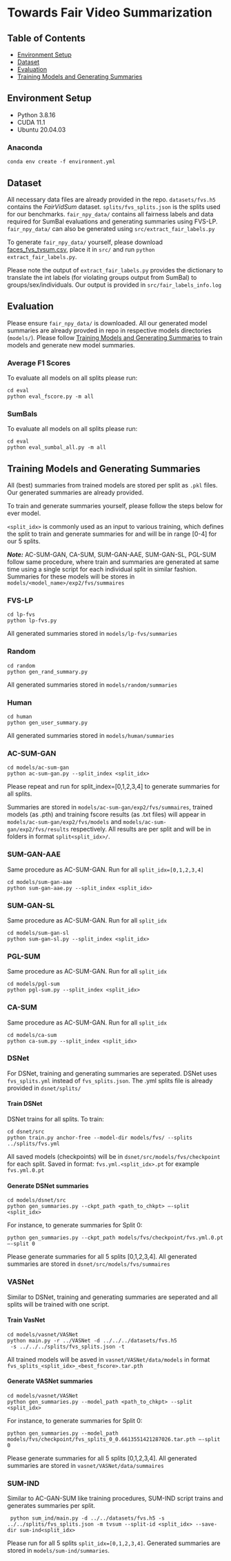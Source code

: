 # Towards Fair Video Summarization

## Table of Contents
- [Environment Setup](#environment-setup)
- [Dataset](#dataset)
- [Evaluation](#evaluation)
- [Training Models and Generating Summaries](#training-models-and-generating-summaries)

## Environment Setup

- Python 3.8.16
- CUDA 11.1
- Ubuntu 20.04.03

### Anaconda

``` conda env create -f environment.yml ```

## Dataset

All necessary data files are already provided in the repo. `datasets/fvs.h5` contains the *FairVidSum* dataset. `splits/fvs_splits.json` is the splits used for our benchmarks. `fair_npy_data/` contains all fairness labels and data required for SumBal evaluations and generating summaries using FVS-LP. `fair_npy_data/` can also be generated using `src/extract_fair_labels.py`

To generate `fair_npy_data/` yourself, please download [faces_fvs_tvsum.csv](https://www.dropbox.com/s/r93js11ifev964f/faces_fvs_tvsum.csv?dl=0), place it in `src/` and run ```python extract_fair_labels.py```. 

Please note the output of `extract_fair_labels.py` provides the dictionary to translate the int labels (for violating groups output from SumBal) to groups/sex/individuals. Our output is provided in `src/fair_labels_info.log`

## Evaluation

Please ensure `fair_npy_data/` is downloaded. All our generated model summaries are already provded in repo in respective models directories (`models/`). Please follow [Training Models and Generating Summaries](#training-models-and-generating-summaries) to train models and generate new model summaries.

### Average F1 Scores
To evaluate all models on all splits please run:
``` 
cd eval
python eval_fscore.py -m all
```

### SumBals
To evaluate all models on all splits please run:
``` 
cd eval
python eval_sumbal_all.py -m all
```

## Training Models and Generating Summaries
All (best) summaries from trained models are stored per split as `.pkl` files. Our generated summaries are already provided.

To train and generate summaries yourself, please follow the steps below for ever model.

`<split_idx>` is commonly used as an input to various training, which defines the split to train and generate summaries for and will be in range [0-4] for our 5 splits.

***Note:*** AC-SUM-GAN, CA-SUM, SUM-GAN-AAE, SUM-GAN-SL, PGL-SUM follow same procedure, where train and summaries are generated at same time using a single script for each individual split in similar fashion. Summaries for these models will be stores in `models/<model_name>/exp2/fvs/summaires`

### FVS-LP
```
cd lp-fvs
python lp-fvs.py
```
All generated summaries stored in `models/lp-fvs/summaries`

### Random
```
cd random
python gen_rand_summary.py
```
All generated summaries stored in `models/random/summaries`


### Human
```
cd human
python gen_user_summary.py
```
All generated summaries stored in `models/human/summaries`

### AC-SUM-GAN
```
cd models/ac-sum-gan
python ac-sum-gan.py --split_index <split_idx>
```
Please repeat and run for split_index=[0,1,2,3,4] to generate summaries for all splits.

Summaries are stored in `models/ac-sum-gan/exp2/fvs/summaires`, trained models (as .pth) and training fscore results (as .txt files) will appear in `models/ac-sum-gan/exp2/fvs/models` and `models/ac-sum-gan/exp2/fvs/results` respectively. All results are per split and will be in folders in format `split<split_idx>/`.

### SUM-GAN-AAE
Same procedure as AC-SUM-GAN. Run for all `split_idx=[0,1,2,3,4]`
```
cd models/sum-gan-aae
python sum-gan-aae.py --split_index <split_idx>
```

### SUM-GAN-SL
Same procedure as AC-SUM-GAN. Run for all `split_idx`
```
cd models/sum-gan-sl
python sum-gan-sl.py --split_index <split_idx>
```

### PGL-SUM
Same procedure as AC-SUM-GAN. Run for all `split_idx`
```
cd models/pgl-sum
python pgl-sum.py --split_index <split_idx>
```

### CA-SUM

Same procedure as AC-SUM-GAN. Run for all `split_idx`

```
cd models/ca-sum
python ca-sum.py --split_index <split_idx>
```


### DSNet
For DSNet, training and generating summaries are seperated. DSNet uses `fvs_splits.yml` instead of `fvs_splits.json`. The .yml splits file is already provided in `dsnet/splits/`

#### Train DSNet
DSNet trains for all splits. To train:
```
cd dsnet/src
python train.py anchor-free --model-dir models/fvs/ --splits ../splits/fvs.yml
```
All saved models (checkpoints) will be in `dsnet/src/models/fvs/checkpoint` for each split. Saved in format: `fvs.yml.<split_idx>.pt` for example `fvs.yml.0.pt`

#### Generate DSNet summaries
```
cd models/dsnet/src
python gen_summaries.py --ckpt_path <path_to_chkpt> –-split
<split_idx>
```

For instance, to generate summaries for Split 0:
```
python gen_summaries.py --ckpt_path models/fvs/checkpoint/fvs.yml.0.pt –-split 0
```

Please generate summaries for all 5 splits [0,1,2,3,4]. All generated summaries are stored in `dsnet/src/models/fvs/summaires`

### VASNet
Similar to DSNet, training and generating summaries are seperated and all splits will be trained with one script.

#### Train VasNet
```
cd models/vasnet/VASNet
python main.py -r ../VASNet -d ../../../datasets/fvs.h5
 -s ../../../splits/fvs_splits.json -t
```
All trained models will be asved in `vasnet/VASNet/data/models` in format `fvs_splits_<split_idx>_<best_fscore>.tar.pth`

#### Generate VASNet summaries
```
cd models/vasnet/VASNet
python gen_summaries.py --model_path <path_to_chkpt> --split <split_idx>
```
For instance, to generate summaries for Split 0:
```
python gen_summaries.py --model_path models/fvs/checkpoint/fvs_splits_0_0.6613551421287026.tar.pth –-split 0
```
Please generate summaries for all 5 splits [0,1,2,3,4]. All generated summaries are stored in `vasnet/VASNet/data/summaires`

### SUM-IND

Similar to AC-GAN-SUM like training procedures, SUM-IND script trains and generates summaries per split.

```
 python sum_ind/main.py -d ../../datasets/fvs.h5 -s ../../splits/fvs_splits.json -m tvsum --split-id <split_idx> --save-dir sum-ind<split_idx>
```

Please run for all 5 splits `split_idx=[0,1,2,3,4]`. Generated summaries are stored in `models/sum-ind/summaries`.

